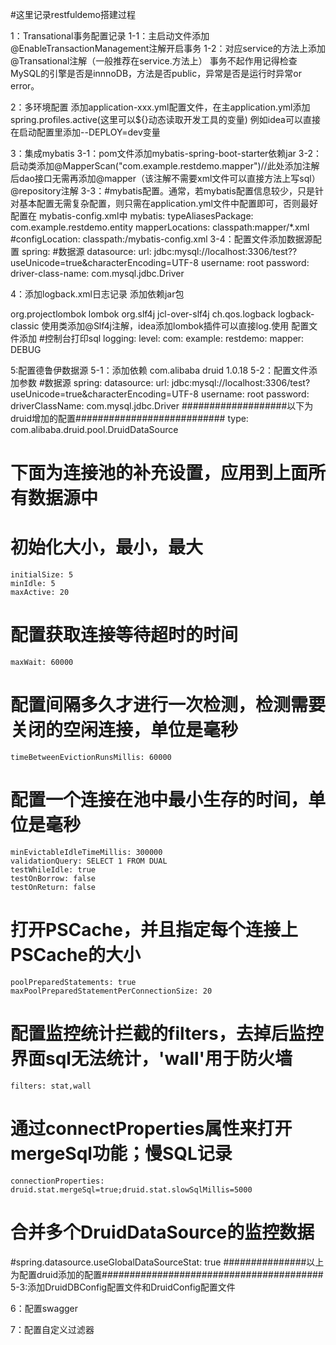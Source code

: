 #这里记录restfuldemo搭建过程

1：Transational事务配置记录
1-1：主启动文件添加@EnableTransactionManagement注解开启事务
1-2：对应service的方法上添加@Transational注解（一般推荐在service.方法上）
事务不起作用记得检查MySQL的引擎是否是innnoDB，方法是否public，异常是否是运行时异常or error。

2：多环境配置
添加application-xxx.yml配置文件，在主application.yml添加spring.profiles.active(这里可以${}动态读取开发工具的变量)
例如idea可以直接在启动配置里添加--DEPLOY=dev变量

3：集成mybatis
3-1：pom文件添加mybatis-spring-boot-starter依赖jar
3-2：启动类添加@MapperScan("com.example.restdemo.mapper")//此处添加注解后dao接口无需再添加@mapper（该注解不需要xml文件可以直接方法上写sql） @repository注解
3-3：#mybatis配置。通常，若mybatis配置信息较少，只是针对基本配置无需复杂配置，则只需在application.yml文件中配置即可，否则最好配置在 mybatis-config.xml中
    mybatis:
      typeAliasesPackage: com.example.restdemo.entity
      mapperLocations: classpath:mapper/*.xml
      #configLocation: classpath:/mybatis-config.xml
3-4：配置文件添加数据源配置
    spring:
      #数据源
      datasource:
        url: jdbc:mysql://localhost:3306/test??useUnicode=true&amp;characterEncoding=UTF-8
        username: root
        password:
        driver-class-name: com.mysql.jdbc.Driver
 
 4：添加logback.xml日志记录
 添加依赖jar包
 <!-- lombok依赖-->
<dependency>
   <groupId>org.projectlombok</groupId>
   <artifactId>lombok</artifactId>
</dependency>
<!--Slf4j 依赖-->
<dependency>
   <groupId>org.slf4j</groupId>
   <artifactId>jcl-over-slf4j</artifactId>
</dependency>
<!-- logback 依赖 是slf4j的实现-->
<dependency>
   <groupId>ch.qos.logback</groupId>
   <artifactId>logback-classic</artifactId>
</dependency>
使用类添加@Slf4j注解，idea添加lombok插件可以直接log.使用
 配置文件添加 #控制台打印sql
     logging:
         level:
           com:
             example:
               restdemo:
                 mapper: DEBUG

5:配置德鲁伊数据源
5-1：添加依赖
<dependency>
    <groupId>com.alibaba</groupId>
    <artifactId>druid</artifactId>
    <version>1.0.18</version>
</dependency>
5-2：配置文件添加参数
#数据源
spring:
  datasource:
    url: jdbc:mysql://localhost:3306/test?useUnicode=true&amp;characterEncoding=UTF-8
    username: root
    password:
    driverClassName: com.mysql.jdbc.Driver
  ###################以下为druid增加的配置###########################
    type: com.alibaba.druid.pool.DruidDataSource
  # 下面为连接池的补充设置，应用到上面所有数据源中
  # 初始化大小，最小，最大
    initialSize: 5
    minIdle: 5
    maxActive: 20
  # 配置获取连接等待超时的时间
    maxWait: 60000
  # 配置间隔多久才进行一次检测，检测需要关闭的空闲连接，单位是毫秒
    timeBetweenEvictionRunsMillis: 60000
  # 配置一个连接在池中最小生存的时间，单位是毫秒
    minEvictableIdleTimeMillis: 300000
    validationQuery: SELECT 1 FROM DUAL
    testWhileIdle: true
    testOnBorrow: false
    testOnReturn: false
  # 打开PSCache，并且指定每个连接上PSCache的大小
    poolPreparedStatements: true
    maxPoolPreparedStatementPerConnectionSize: 20
  # 配置监控统计拦截的filters，去掉后监控界面sql无法统计，'wall'用于防火墙
    filters: stat,wall
  # 通过connectProperties属性来打开mergeSql功能；慢SQL记录
    connectionProperties: druid.stat.mergeSql=true;druid.stat.slowSqlMillis=5000
  # 合并多个DruidDataSource的监控数据
  #spring.datasource.useGlobalDataSourceStat: true
  ###############以上为配置druid添加的配置########################################
5-3:添加DruidDBConfig配置文件和DruidConfig配置文件

6：配置swagger

7：配置自定义过滤器